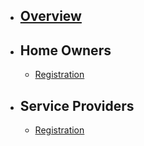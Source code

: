 - ## [Overview](/{{route}}/{{version}}/overview)
- ## Home Owners
  - [Registration](/{{route}}/{{version}}/home-owners/registration)
- ## Service Providers
  - [Registration](/{{route}}/{{version}}/service-providers/registration)
